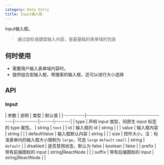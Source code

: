 ```yaml
---
category: Data Entry
title: Input输入框
---
```


Input输入框。

> 通过鼠标或键盘输入内容，是最基础的表单域的包装

## 何时使用

* 需要用户输入表单域内容时。
* 提供组合型输入框，带搜索的输入框，还可以进行大小选择

## API

### Input

| 参数      | 说明                                     | 类型       | 默认值 |
|-----------|-----------------------------------------|------------|-------|--------|
| type | 声明 input 类型，同原生 input 标签的 type 属性。 | string  | `text` |
| id | 输入框的 id | string | |
| value | 输入框内容 | string | |
| defaultValue | 输入框默认内容 | string | |
| size | 控件大小。注：标准表单内的输入框大小限制为 `large`。可选 `large` `default` `small` | string | `default` |
| disabled | 是否禁用状态，默认为 false | boolean | false |
| prefix | 带有前缀图标的 input | string\|ReactNode | |
| suffix | 带有后缀图标的 input | string\|ReactNode | |